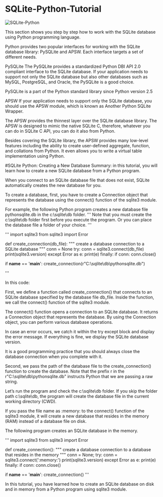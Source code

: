 # SQLite-Python-Tutorial
![SQLite-Python](https://user-images.githubusercontent.com/117528133/231989116-846ffa59-424a-4dec-a54f-f25986e036e7.jpg)

This section shows you step by step how to work with the SQLite database using Python programming language.

Python provides two popular interfaces for working with the SQLite database library: PySQLite and APSW. Each interface targets a set of different needs.

PySQLite
The PySQLite provides a standardized Python DBI API 2.0 compliant interface to the SQLite database. If your application needs to support not only the SQLite database but also other databases such as MySQL, PostgreSQL, and Oracle, the PySQLite is a good choice.

PySQLite is a part of the Python standard library since Python version 2.5

APSW
If your application needs to support only the SQLite database, you should use the APSW module, which is known as Another Python SQLite Wrapper.

The APSW provides the thinnest layer over the SQLite database library. The APSW is designed to mimic the native SQLite C, therefore, whatever you can do in SQLite C API, you can do it also from Python.

Besides covering the SQLite library, the APSW provides many low-level features including the ability to create user-defined aggregate, function, and collations from Python. It even allows you to write a virtual table implementation using Python.

#SQLite Python: Creating a New Database
Summary: in this tutorial, you will learn how to create a new SQLite database from a Python program.

When you connect to an SQLite database file that does not exist, SQLite automatically creates the new database for you.

To create a database, first, you have to create a Connection object that represents the database using the connect() function of the sqlite3 module.

For example, the following Python program creates a new database file pythonsqlite.db in the c:\sqlite\db folder.
'''
Note that you must create the c:\sqlite\db folder first before you execute the program. Or you can place the database file a folder of your choice.
'''

'''
import sqlite3
from sqlite3 import Error


def create_connection(db_file):
    """ create a database connection to a SQLite database """
    conn = None
    try:
        conn = sqlite3.connect(db_file)
        print(sqlite3.version)
    except Error as e:
        print(e)
    finally:
        if conn:
            conn.close()


if __name__ == '__main__':
    create_connection(r"C:\sqlite\db\pythonsqlite.db")

'''

In this code:

First, we define a function called create_connection() that connects to an SQLite database specified by the database file db_file. Inside the function, we call the connect() function of the sqlite3 module.

The connect() function opens a connection to an SQLite database. It returns a Connection object that represents the database. By using the Connection object, you can perform various database operations.

In case an error occurs, we catch it within the try except block and display the error message. If everything is fine, we display the SQLite database version.

It is a good programming practice that you should always close the database connection when you complete with it.

Second, we pass the path of the database file to the create_connection() function to create the database. Note that the prefix r in the  r"C:\sqlite\db\pythonsqlite.db" instructs Python that we are passing a raw string.

Let’s run the program and check the c:\sqlite\db folder.
If you skip the folder path c:\sqlite\db, the program will create the database file in the current working directory (CWD).

If you pass the file name as :memory: to the connect() function of the sqlite3 module, it will create a new database that resides in the memory (RAM) instead of a database file on disk.

The following program creates an SQLite database in the memory.

'''
import sqlite3
from sqlite3 import Error


def create_connection():
    """ create a database connection to a database that resides
        in the memory
    """
    conn = None;
    try:
        conn = sqlite3.connect(':memory:')
        print(sqlite3.version)
    except Error as e:
        print(e)
    finally:
        if conn:
            conn.close()


if __name__ == '__main__':
    create_connection()
'''

In this tutorial, you have learned how to create an SQLite database on disk and in memory from a Python program using sqlite3 module.
